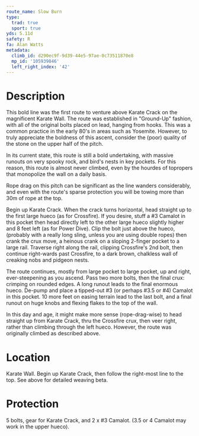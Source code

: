 ```yaml
---
route_name: Slow Burn
type:
  trad: true
  sport: true
yds: 5.11d
safety: R
fa: Alan Watts
metadata:
  climb_id: d290ec9f-9d39-44e5-97ae-0c73511870e8
  mp_id: '105939846'
  left_right_index: '42'
---
```

# Description
This bold line was the first route to venture above Karate Crack on the magnificent Karate Wall.  The route was established in "Ground-Up" fashion, with all of the original bolts placed on lead, hanging from hooks.  This was a common practice in the early 80's in areas such as Yosemite.  However, to truly appreciate the boldness of this ascent, consider the (poor) quality of the stone on the upper half of the pitch.

In its current state, this route is still a bold undertaking, with massive runouts on very spooky rock, and bird's nests in key pockets.  For this reason, this route is almost never climbed, even by the hourdes of topropers that monopolize the wall on a daily basis.

Rope drag on this pitch can be significant as the line wanders considerably, and even with the route's sparse protection you will be towing more than 30m of rope at the top.

Begin up Karate Crack.  When the crack turns horizontal, head straight up to the first large hueco (as for Crossfire).  If you desire, stuff a #3 Camalot in this pocket then head directly left to the other large hueco slightly higher and 8 feet left (as for Power Dive).  Clip the bolt just above the hueco, (probably with a really long sling, unless you are using double ropes) then crank the crux move, a heinous crank on a sloping 2-finger pocket to a large rail.  Traverse right along the rail, clipping Crossfire's 2nd bolt, then continue right-wards past Crossfire, to a dark brown, chalkless wall of creaking nobs and pidgeon nests.

The route continues, mostly from large pocket to large pocket, up and right, ever-steepening as you ascend.  Pass two more bolts, then the final crux: crimping on rounded edges.  A long runout leads to the final enormous hueco.  De-pump and  place a tipped-out #3 (or perhaps #3.5 or #4) Camalot in this pocket.  10 more feet on easing terrain lead to the last bolt, and a final runout on huge knobs and flexing flakes to the top of the wall.

In this day and age, it might make more sense (rope-drag-wise) to head straight up from Karate Crack, thru the Crossfire crux, then veer right, rather than climbing through the left hueco.  However, the route was originally climbed as described above.

# Location
Karate Wall.  Begin up Karate Crack, then follow the right-most line to the top.  See above for detailed weaving beta.

# Protection
5 bolts, gear for Karate Crack, and 2 x #3 Camalot. (3.5 or 4 Camalot may work in the upper hueco).
